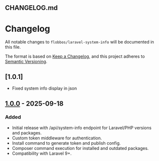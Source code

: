 ## CHANGELOG.md

# Changelog

All notable changes to `flobbos/laravel-system-info` will be documented in this file.

The format is based on [Keep a Changelog](https://keepachangelog.com/en/1.0.0/),
and this project adheres to [Semantic Versioning](https://semver.org/spec/v2.0.0.html).

## [1.0.1]

-   Fixed system info display in json

## [1.0.0] - 2025-09-18

### Added

-   Initial release with /api/system-info endpoint for Laravel/PHP versions and packages.
-   Custom token middleware for authentication.
-   Install command to generate token and publish config.
-   Composer command execution for installed and outdated packages.
-   Compatibility with Laravel 9+.

[Unreleased]: https://github.com/flobbos/laravel-system-info/compare/v1.0.0...HEAD
[1.0.0]: https://github.com/flobbos/laravel-system-info/releases/tag/v1.0.0

